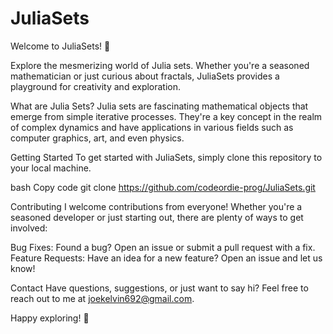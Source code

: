 
# JuliaSets
Welcome to JuliaSets! 🎉

Explore the mesmerizing world of Julia sets. Whether you're a seasoned mathematician or just curious about fractals, JuliaSets provides a playground for creativity and exploration.

What are Julia Sets?
Julia sets are fascinating mathematical objects that emerge from simple iterative processes. They're a key concept in the realm of complex dynamics and have applications in various fields such as computer graphics, art, and even physics.




Getting Started
To get started with JuliaSets, simply clone this repository to your local machine. 

bash
Copy code
git clone https://github.com/codeordie-prog/JuliaSets.git


Contributing
I welcome contributions from everyone! Whether you're a seasoned developer or just starting out, there are plenty of ways to get involved:

Bug Fixes: Found a bug? Open an issue or submit a pull request with a fix.
Feature Requests: Have an idea for a new feature? Open an issue and let us know!

Contact
Have questions, suggestions, or just want to say hi? Feel free to reach out to me at joekelvin692@gmail.com.

Happy exploring! 🚀

